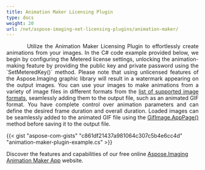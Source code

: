 ```yaml
---
title: Animation Maker Licensing Plugin
type: docs
weight: 20
url: /net/aspose-imaging-net-licensing-plugins/animation-maker/
---
```


<p align='justify'>
&nbsp;&nbsp;&nbsp;&nbsp;&nbsp;&nbsp;&nbsp;&nbsp;
Utilize the Animation Maker Licensing Plugin to effortlessly create animations from your images. In the C# code example provided below, we begin by configuring the Metered license settings, unlocking the animation-making feature by providing the public key and private password using the `SetMeteredKey()` method. Please note that using unlicensed features of the Aspose.Imaging graphic library will result in a watermark appearing on the output images. You can use your images to make animations from a variety of image files in different formats from the <a href="/imaging/net/supported-file-formats/">list of supported image formats</a>, seamlessly adding them to the output file, such as an animated GIF format. You have complete control over animation parameters and can define the desired frame duration and overall duration. Loaded images can be seamlessly added to the animated GIF file using the <a href="https://reference.aspose.com/imaging/net/aspose.imaging.fileformats.gif/gifimage/addpage/">GifImage.AppPage()</a> method before saving it to the output file.
</p>

{{< gist "aspose-com-gists" "c861df21437a981064c307c5b4e6cc4d" "animation-maker-plugin-example.cs" >}}

Discover the features and capabilities of our free online <a href="https://products.aspose.app/imaging/animation-maker">Aspose.Imaging Animation Maker App</a> website.
